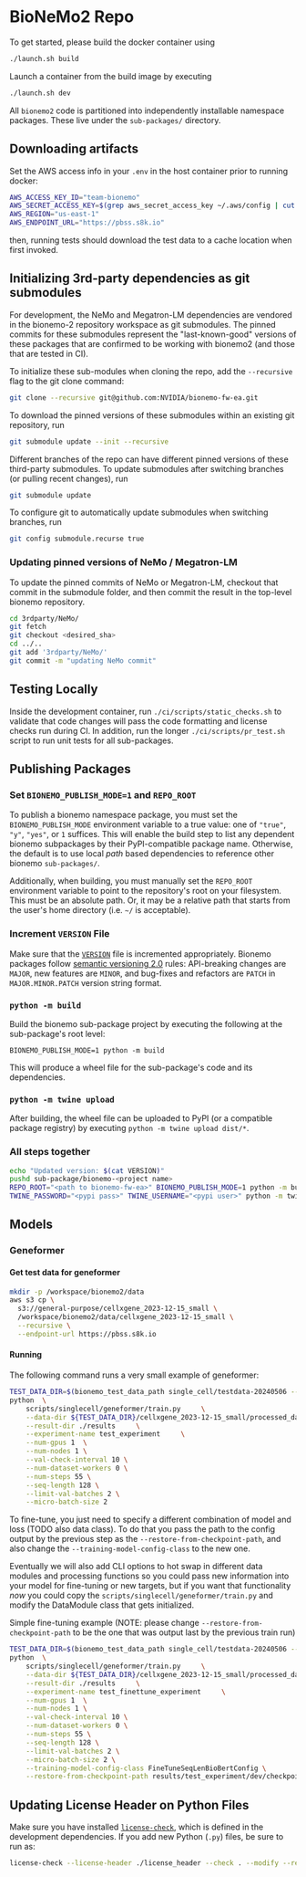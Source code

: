 # BioNeMo2 Repo
To get started, please build the docker container using
```bash
./launch.sh build
```

Launch a container from the build image by executing
```bash
./launch.sh dev
```

All `bionemo2` code is partitioned into independently installable namespace packages. These live under the `sub-packages/` directory.


## Downloading artifacts
Set the AWS access info in your `.env` in the host container prior to running docker:

```bash
AWS_ACCESS_KEY_ID="team-bionemo"
AWS_SECRET_ACCESS_KEY=$(grep aws_secret_access_key ~/.aws/config | cut -d' ' -f 3)
AWS_REGION="us-east-1"
AWS_ENDPOINT_URL="https://pbss.s8k.io"
```
then, running tests should download the test data to a cache location when first invoked.


## Initializing 3rd-party dependencies as git submodules

For development, the NeMo and Megatron-LM dependencies are vendored in the bionemo-2 repository workspace as git
submodules. The pinned commits for these submodules represent the "last-known-good" versions of these packages that are
confirmed to be working with bionemo2 (and those that are tested in CI).

To initialize these sub-modules when cloning the repo, add the `--recursive` flag to the git clone command:

```bash
git clone --recursive git@github.com:NVIDIA/bionemo-fw-ea.git
```

To download the pinned versions of these submodules within an existing git repository, run

```bash
git submodule update --init --recursive
```

Different branches of the repo can have different pinned versions of these third-party submodules. To update submodules
after switching branches (or pulling recent changes), run

```bash
git submodule update
```

To configure git to automatically update submodules when switching branches, run

```bash
git config submodule.recurse true
```

### Updating pinned versions of NeMo / Megatron-LM

To update the pinned commits of NeMo or Megatron-LM, checkout that commit in the submodule folder, and then commit the
result in the top-level bionemo repository.

```bash
cd 3rdparty/NeMo/
git fetch
git checkout <desired_sha>
cd ../..
git add '3rdparty/NeMo/'
git commit -m "updating NeMo commit"
```


## Testing Locally
Inside the development container, run `./ci/scripts/static_checks.sh` to validate that code changes will pass the code
formatting and license checks run during CI. In addition, run the longer `./ci/scripts/pr_test.sh` script to run unit
tests for all sub-packages.


## Publishing Packages

### Set `BIONEMO_PUBLISH_MODE=1` and `REPO_ROOT`
To publish a bionemo namespace package, you must set the `BIONEMO_PUBLISH_MODE` environment variable to a true value:
one of `"true"`, `"y"`, `"yes"`, or `1` suffices. This will enable the build step to list any dependent bionemo
subpackages by their PyPI-compatible package name. Otherwise, the default is to use local _path_ based dependencies
to reference other bionemo `sub-packages/`.

Additionally, when building, you must manually set the `REPO_ROOT` environment variable to point to the repository's
root on your filesystem. This must be an absolute path. Or, it may be a relative path that starts from the user's home
directory (i.e. `~/` is acceptable).

### Increment `VERSION` File
Make sure that the [`VERSION`](./VERSION) file is incremented appropriately. Bionemo packages follow
[semantic versioning 2.0](https://semver.org/) rules: API-breaking changes are `MAJOR`, new features
are `MINOR`, and bug-fixes and refactors are `PATCH` in `MAJOR.MINOR.PATCH` version string format.

### `python -m build`
Build the bionemo sub-package project by executing the following at the sub-package's root level:
```shell
BIONEMO_PUBLISH_MODE=1 python -m build
```
This will produce a wheel file for the sub-package's code and its dependencies.

### `python -m twine upload`
After building, the wheel file can be uploaded to PyPI (or a compatible package registry) by executing
`python -m twine upload dist/*`.

### All steps together
```bash
echo "Updated version: $(cat VERSION)"
pushd sub-package/bionemo-<project name>
REPO_ROOT="<path to bionemo-fw-ea>" BIONEMO_PUBLISH_MODE=1 python -m build
TWINE_PASSWORD="<pypi pass>" TWINE_USERNAME="<pypi user>" python -m twine upload dist/*
```


## Models
### Geneformer
#### Get test data for geneformer
```bash
mkdir -p /workspace/bionemo2/data
aws s3 cp \
  s3://general-purpose/cellxgene_2023-12-15_small \
  /workspace/bionemo2/data/cellxgene_2023-12-15_small \
  --recursive \
  --endpoint-url https://pbss.s8k.io
```
#### Running

The following command runs a very small example of geneformer:
```bash
TEST_DATA_DIR=$(bionemo_test_data_path single_cell/testdata-20240506 --source pbss); \
python  \
    scripts/singlecell/geneformer/train.py     \
    --data-dir ${TEST_DATA_DIR}/cellxgene_2023-12-15_small/processed_data    \
    --result-dir ./results     \
    --experiment-name test_experiment     \
    --num-gpus 1  \
    --num-nodes 1 \
    --val-check-interval 10 \
    --num-dataset-workers 0 \
    --num-steps 55 \
    --seq-length 128 \
    --limit-val-batches 2 \
    --micro-batch-size 2
```

To fine-tune, you just need to specify a different combination of model and loss (TODO also data class). To do that you
pass the path to the config output by the previous step as the `--restore-from-checkpoint-path`, and also change the
`--training-model-config-class` to the new one.

Eventually we will also add CLI options to hot swap in different data modules and processing functions so you could
pass new information into your model for fine-tuning or new targets, but if you want that functionality _now_ you could
copy the `scripts/singlecell/geneformer/train.py` and modify the DataModule class that gets initialized.

Simple fine-tuning example (NOTE: please change `--restore-from-checkpoint-path` to be the one that was output last
by the previous train run)
```bash
TEST_DATA_DIR=$(bionemo_test_data_path single_cell/testdata-20240506 --source pbss); \
python  \
    scripts/singlecell/geneformer/train.py     \
    --data-dir ${TEST_DATA_DIR}/cellxgene_2023-12-15_small/processed_data    \
    --result-dir ./results     \
    --experiment-name test_finettune_experiment     \
    --num-gpus 1  \
    --num-nodes 1 \
    --val-check-interval 10 \
    --num-dataset-workers 0 \
    --num-steps 55 \
    --seq-length 128 \
    --limit-val-batches 2 \
    --micro-batch-size 2 \
    --training-model-config-class FineTuneSeqLenBioBertConfig \
    --restore-from-checkpoint-path results/test_experiment/dev/checkpoints/test_experiment--val_loss=10.2042-epoch=0
```


## Updating License Header on Python Files
Make sure you have installed [`license-check`](https://gitlab-master.nvidia.com/clara-discovery/infra-bionemo),
which is defined in the development dependencies. If you add new Python (`.py`) files, be sure to run as:
```bash
license-check --license-header ./license_header --check . --modify --replace
```
